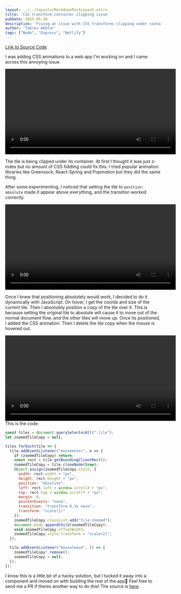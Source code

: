 ```yaml
---
layout: ../../layouts/MarkdownPostLayout.astro
title: 'CSS transform container clipping issue'
pubDate: 2025-05-28
description: 'Fixing an issue with CSS transforms clipping under container.'
author: 'Tabrez Akhtar'
tags: ["Node", "Express", "Netlify"]
---
```

[Link to Source Code](https://github.com/tabrezakhtar/CSS-Animation)

I was adding CSS animations to a web app I'm working on and I came across this annoying issue.

<video width="550px" controls loop>
  <source src="/assets/video/grid1.mp4" type="video/mp4">
  Your browser does not support the video tag.
</video>

The tile is being clipped under its container.  At first I thought it was just z-index but no amount of CSS fiddling could fix this.  I tried popular animation libraries like Greensock, React-Spring and Popmotion but they did the same thing.

After some experimenting, I noticed that setting the tile to <code>position: absolute</code> made it appear above everything, and the transition worked correctly.

<video width="550px" controls loop>
  <source src="/assets/video/absolute.mp4" type="video/mp4">
  Your browser does not support the video tag.
</video>

Once I knew that positioning absolutely would work, I decided to do it dynamically with JavaScript.  On hover, I get the coords and size of the current tile.  Then I absolutely position a copy of the tile over it.  This is because setting the original tile to absolute will cause it to move out of the normal document flow, and the other tiles will move up.  Once its positioned, I added the CSS animation. Then I delete the tile copy when the mouse is hovered out.

<video width="550px" controls loop>
  <source src="/assets/video/grid2.mp4" type="video/mp4">
  Your browser does not support the video tag.
</video>
<br />
This is the code:

```js
const tiles = document.querySelectorAll(".tile");
let zoomedTileCopy = null;

tiles.forEach(tile => {
  tile.addEventListener("mouseenter", e => {
    if (zoomedTileCopy) return;
    const rect = tile.getBoundingClientRect();
    zoomedTileCopy = tile.cloneNode(true);
    Object.assign(zoomedTileCopy.style, {
      width: rect.width + "px",
      height: rect.height + "px",
      position: "absolute",
      left: rect.left + window.scrollX + "px",
      top: rect.top + window.scrollY + "px",
      margin: 0,
      pointerEvents: "none",
      transition: "transform 0.3s ease",
      transform: "scale(1)"
    });
    zoomedTileCopy.classList.add("tile-zoomed");
    document.body.appendChild(zoomedTileCopy);
    void zoomedTileCopy.offsetWidth;
    zoomedTileCopy.style.transform = "scale(2)";
  });

  tile.addEventListener("mouseleave", () => {
    zoomedTileCopy?.remove();
    zoomedTileCopy = null;
  });
});
```
I know this is a little bit of a hacky solution, but I tucked it away into a component and moved on with building the rest of the app🤷  Feel free to send me a PR if theres another way to do this!  The source is [here](https://github.com/tabrezakhtar/CSS-Animation).